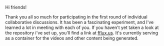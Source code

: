Hi friends!

Thank you all so much for participating in the first round of individual collaborative discussions. It has been a fascinating experiment, and I've learned a lot in meeting with each of you. If you haven't yet taken a look at the repository i've set up, you'll find a link at [fflux.us](https://fflux.us). It's currently serving as a container for the videos and other content being generated.